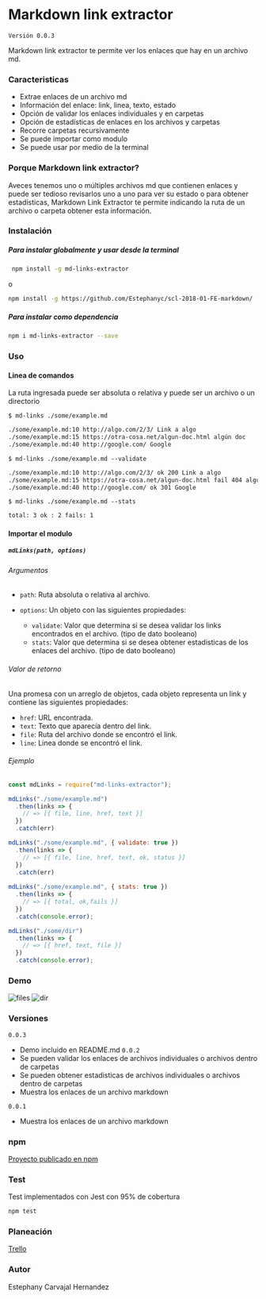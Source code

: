 # Markdown link extractor
`Versión 0.0.3 `

Markdown link extractor te permite ver los enlaces que hay en un archivo md.

### Caracteristicas

- Extrae enlaces de un archivo md
- Información del enlace:
  link, linea, texto, estado
- Opción de validar los enlaces individuales y en carpetas 
- Opción de estadísticas de enlaces en los archivos y carpetas
- Recorre carpetas recursivamente
- Se puede importar como modulo
- Se puede usar por medio de la terminal

### Porque Markdown link extractor?

Aveces tenemos uno o múltiples archivos md que contienen enlaces y puede ser tedioso revisarlos uno a uno para ver su estado o para obtener estadísticas, Markdown Link Extractor te permite indicando la ruta de un archivo o carpeta obtener esta información.

### Instalación

##### Para instalar globalmente y usar desde la terminal
```bash
 npm install -g md-links-extractor
 ```
 o
```bash
npm install -g https://github.com/Estephanyc/scl-2018-01-FE-markdown/
```
##### Para instalar como dependencia
```bash
npm i md-links-extractor --save
```
### Uso

#### Linea de comandos
La ruta ingresada puede ser absoluta o relativa y puede ser un archivo o un directorio

`$ md-links ./some/example.md`
```sh
./some/example.md:10 http://algo.com/2/3/ Link a algo
./some/example.md:15 https://otra-cosa.net/algun-doc.html algún doc
./some/example.md:40 http://google.com/ Google
```

`$ md-links ./some/example.md --validate`
```sh
./some/example.md:10 http://algo.com/2/3/ ok 200 Link a algo
./some/example.md:15 https://otra-cosa.net/algun-doc.html fail 404 algún doc
./some/example.md:40 http://google.com/ ok 301 Google
```
`$ md-links ./some/example.md --stats`
```sh
total: 3 ok : 2 fails: 1
```

#### Importar el modulo

##### `mdLinks(path, options)`
###### Argumentos

- `path`: Ruta absoluta o relativa al archivo.

- `options`: Un objeto con las siguientes propiedades:
  - `validate`: Valor que determina si se desea validar los links encontrados en el archivo. (tipo de dato booleano)
  - `stats`: Valor que determina si se desea obtener estadisticas de los enlaces del archivo. (tipo de dato booleano)

###### Valor de retorno

Una promesa con un arreglo  de objetos, cada objeto representa un link y contiene las siguientes propiedades:

- `href`: URL encontrada.
- `text`: Texto que aparecía dentro del link.
- `file`: Ruta del archivo donde se encontró el link.
- `line`: Linea donde se encontró el link.

###### Ejemplo
```js
const mdLinks = require("md-links-extractor");

mdLinks("./some/example.md")
  .then(links => {
    // => [{ file, line, href, text }]
  })
  .catch(err)

mdLinks("./some/example.md", { validate: true })
  .then(links => {
    // => [{ file, line, href, text, ok, status }]
  })
  .catch(err)
  
mdLinks("./some/example.md", { stats: true })
  .then(links => {
    // => [{ total, ok,fails }]
  })
  .catch(console.error);

mdLinks("./some/dir")
  .then(links => {
    // => [{ href, text, file }]
  })
  .catch(console.error);
  ```
  
### Demo
![files](https://user-images.githubusercontent.com/38702172/44786053-4a398700-ab69-11e8-93c2-d914bd73a0a6.gif)
![dir](https://user-images.githubusercontent.com/38702172/44786065-57ef0c80-ab69-11e8-80b5-4607c2579ffa.gif)

### Versiones
`0.0.3`
- Demo incluido en README.md
`0.0.2`
- Se pueden validar los enlaces de archivos individuales o archivos dentro de carpetas
- Se pueden obtener estadisticas de archivos individuales o archivos dentro de carpetas
- Muestra los enlaces de un archivo markdown  

`0.0.1` 
- Muestra los enlaces de un archivo markdown 

### npm
[Proyecto publicado en npm](https://www.npmjs.com/package/md-links-extractor)

### Test
Test implementados con Jest con 95% de cobertura
```bash
npm test 
 ```

### Planeación
[Trello](https://trello.com/b/rOVgvZNp/markdown)

### Autor
Estephany Carvajal Hernandez
